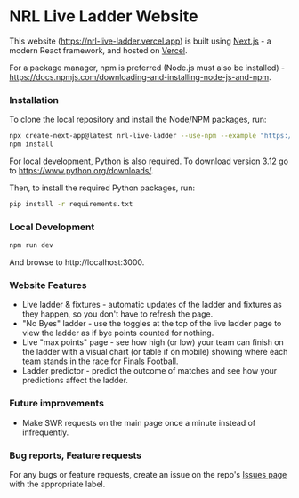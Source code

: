 # NRL Live Ladder Website

This website (https://nrl-live-ladder.vercel.app) is built using [Next.js](https://nextjs.org/) - a modern React framework, and hosted on [Vercel](https://vercel.com/).

For a package manager, npm is preferred (Node.js must also be installed) - https://docs.npmjs.com/downloading-and-installing-node-js-and-npm.

### Installation

To clone the local repository and install the Node/NPM packages, run:

```bash
npx create-next-app@latest nrl-live-ladder --use-npm --example "https://github.com/ryanherkt3/nrl-live-ladder/tree/main"
npm install
```

For local development, Python is also required. To download version 3.12 go to https://www.python.org/downloads/.

Then, to install the required Python packages, run:

```bash
pip install -r requirements.txt
```

### Local Development

```bash
npm run dev
```

And browse to http://localhost:3000.

### Website Features

* Live ladder & fixtures - automatic updates of the ladder and fixtures as they happen, so you don't have to refresh the page.
* "No Byes" ladder - use the toggles at the top of the live ladder page to view the ladder as if bye points counted for nothing.
* Live "max points" page - see how high (or low) your team can finish on the ladder with a visual chart (or table if on mobile) showing where each team stands in the race for Finals Football.
* Ladder predictor - predict the outcome of matches and see how your predictions affect the ladder.

### Future improvements

* Make SWR requests on the main page once a minute instead of infrequently.

### Bug reports, Feature requests

For any bugs or feature requests, create an issue on the repo's [Issues page](https://github.com/ryanherkt3/nrl-live-ladder/issues) with the appropriate label.